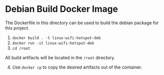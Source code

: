 # Debian Build Docker Image

The Dockerfile in this directory can be used to build the debian package for this project.

1. `docker build . -t linux-wifi-hotspot-deb`
2. `docker run -it linux-wifi-hotspot-deb`
3. `cd /root`

All build artifacts will be located in the `/root` directory.

4. Use `docker cp` to copy the desired artifacts out of the container.
